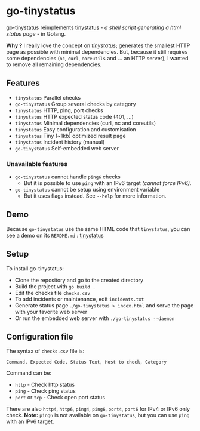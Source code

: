 # go-tinystatus

go-tinystatus reimplements [tinystatus](https://github.com/bderenzo/tinystatus) - _a shell script generating a html
status page_ - in Golang.

**Why ?** I really love the concept on _tinystatus_; generates the smallest HTTP page as possible with minimal
dependencies. But, because it still requires some dependencies (`nc`, `curl`, `coreutils` and ... an HTTP server), I
wanted to remove all remaining dependencies.

## Features

* `tinystatus` Parallel checks
* `go-tinystatus` Group several checks by category
* `tinystatus` HTTP, ping, port checks
* `tinystatus` HTTP expected status code (401, ...)
* `tinystatus` Minimal dependencies (curl, nc and coreutils)
* `tinystatus` Easy configuration and customisation
* `tinystatus` Tiny (~1kb) optimized result page
* `tinystatus` Incident history (manual)
* `go-tinystatus` Self-embedded web server

### Unavailable features

* `go-tinystatus` cannot handle `ping6` checks
  * But it is possible to use `ping` with an IPv6 target _(cannot force IPv6)_.
* `go-tinystatus` cannot be setup using environment variable
  * But it uses flags instead. See `--help` for more information.

## Demo

Because `go-tinystatus` use the same HTML code that `tinystatus`, you can see a demo on
its `README.md` : [tinystatus](https://github.com/bderenzo/tinystatus)

## Setup

To install go-tinystatus:

* Clone the repository and go to the created directory
* Build the project with `go build .`
* Edit the checks file `checks.csv`
* To add incidents or maintenance, edit `incidents.txt`
* Generate status page `./go-tinystatus > index.html` and serve the page with your favorite web server
* Or run the embedded web server with `./go-tinystatus --daemon`

## Configuration file

The syntax of `checks.csv` file is:

```
Command, Expected Code, Status Text, Host to check, Category
```

Command can be:

* `http` - Check http status
* `ping` - Check ping status
* `port` or `tcp` - Check open port status

There are also `http4`, `http6`, `ping4`, `ping6`, `port4`, `port6` for IPv4 or IPv6 only check.
**Note:** `ping6` is not available on `go-tinystatus`, but you can use `ping` with an IPv6 target.
